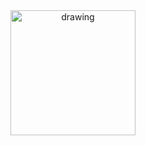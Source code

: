 <div align="center">
<img src="https://64.media.tumblr.com/4e27c3c9dd804c8fd730b5a8686b5216/tumblr_o76fpgmQFQ1qeyvpto1_500.gif" alt="drawing" width="200"/>
<div/>
